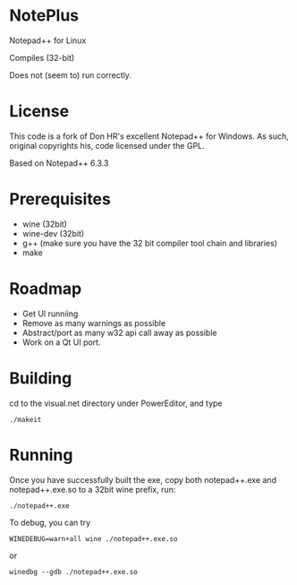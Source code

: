 NotePlus
========

Notepad++ for Linux

Compiles (32-bit)

Does not (seem to) run correctly.

License
=====
This code is a fork of Don HR's excellent Notepad++ for Windows. As such, original copyrights his, code licensed under the GPL.

Based on Notepad++ 6.3.3

Prerequisites
=====

- wine (32bit)
- wine-dev (32bit)
- g++ (make sure you have the 32 bit compiler tool chain and libraries)
- make

Roadmap
=====

- Get UI runniing
- Remove as many warnings as possible
- Abstract/port as many w32 api call away as possible
- Work on a Qt UI port.


Building
=====

cd to the visual.net directory under PowerEditor, and type 

`./makeit`

Running
=====

Once you have successfully built the exe, copy both notepad++.exe and notepad++.exe.so to a 32bit wine prefix, run:

`./notepad++.exe`

To debug, you can try

`WINEDEBUG=warn+all wine ./notepad++.exe.so`

or

`winedbg --gdb ./notepad++.exe.so`


